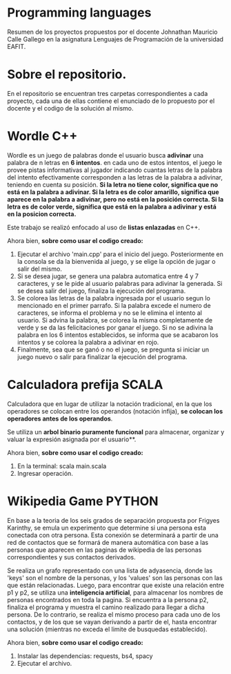 # Programming languages
Resumen de los proyectos propuestos por el docente Johnathan Mauricio Calle Gallego en la asignatura Lenguajes de Programación de la universidad EAFIT.

# Sobre el repositorio.
En el repositorio se encuentran tres carpetas correspondientes a cada proyecto, cada una de ellas contiene el enunciado de lo propuesto por el docente y el codigo de la solución al mismo.

# Wordle C++
Wordle es un juego de palabras donde el usuario busca **adivinar** una palabra de n letras en **6 intentos**. en cada uno de estos intentos, el juego le provee pistas informativas al jugador indicando cuantas letras de la palabra del intento efectivamente corresponden a las letras de la palabra a adivinar, teniendo en cuenta su posición. **Si la letra no tiene color, significa que no está en la palabra a adivinar. Si la letra es de color amarillo, significa que aparece en la palabra a adivinar, pero no está en la posición correcta. Si la letra es de color verde, significa que está en la palabra a adivinar y está en la posicion correcta.**

Este trabajo se realizó enfocado al uso de **listas enlazadas** en C++.

Ahora bien, **sobre como usar el codigo creado:**
1. Ejecutar el archivo 'main.cpp' para el inicio del juego. Posteriormente en la consola se da la bienvenida al juego, y se elige la opción de jugar o salir del mismo.
2. Si se desea jugar, se genera una palabra automatica entre 4 y 7 caracteres, y se le pide al usuario palabras para adivinar la generada. Si se desea salir del juego, finaliza la ejecución del programa.
3. Se colorea las letras de la palabra ingresada por el usuario segun lo mencionado en el primer parrafo. Si la palabra excede el numero de caracteres, se informa el problema y no se le elimina el intento al usuario. Si advina la palabra, se colorea la misma completamente de verde y se da las felicitaciones por ganar el juego. Si no se adivina la palabra en los 6 intentos establecidos, se informa que se acabaron los intentos y se colorea la palabra a adivinar en rojo.
4. Finalmente, sea que se ganó o no el juego, se pregunta si iniciar un juego nuevo o salir para finalizar la ejecución del programa.

# Calculadora prefija SCALA
Calculadora que en lugar de utilizar la notación tradicional, en la que los operadores se colocan entre los operandos (notación infija), **se colocan los operadores antes de los operandos**.

Se utiliza un **arbol binario puramente funcional** para almacenar, organizar y valuar la expresión asignada por el usuario**.

Ahora bien, **sobre como usar el codigo creado:**
1. En la terminal: scala main.scala
2. Ingresar operación.

# Wikipedia Game PYTHON
En base a la teoria de los seis grados de separación propuesta por Frigyes Karinthy, se emula un experimento que determine si una persona esta conectada con otra persona. Esta conexión se determinará a partir de una red de contactos que se formará de manera automática con base a las personas que aparecen en las paginas de wikipedia de las personas correspondientes y sus contactos derivados.

Se realiza un grafo representado con una lista de adyasencia, donde las 'keys' son el nombre de la personas, y los 'values' son las personas con las que están relacionadas. Luego, para encontrar que existe una relación entre p1 y p2, se utiliza una **inteligencia artificial**, para almacenar los nombres de personas encontrados en toda la pagina. Si encuentra a la persona p2, finaliza el programa y muestra el camino realizado para llegar a dicha persona. De lo contrario, se realiza el mismo proceso para cada uno de los contactos, y de los que se vayan derivando a partir de el, hasta encontrar una solución (mientras no exceda el limite de busquedas establecido).

Ahora bien, **sobre como usar el codigo creado:**
1. Instalar las dependencias: requests, bs4, spacy
2. Ejecutar el archivo.